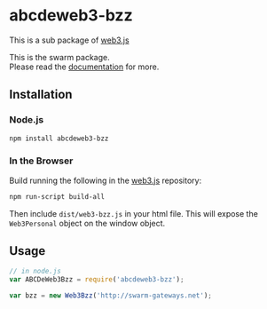 # abcdeweb3-bzz

This is a sub package of [web3.js][repo]

This is the swarm package.   
Please read the [documentation][docs] for more.

## Installation

### Node.js

```bash
npm install abcdeweb3-bzz
```

### In the Browser

Build running the following in the [web3.js][repo] repository:

```bash
npm run-script build-all
```

Then include `dist/web3-bzz.js` in your html file.
This will expose the `Web3Personal` object on the window object.


## Usage

```js
// in node.js
var ABCDeWeb3Bzz = require('abcdeweb3-bzz');

var bzz = new Web3Bzz('http://swarm-gateways.net');
```


[docs]: http://web3js.readthedocs.io/en/1.0/
[repo]: https://github.com/ethereum/web3.js


